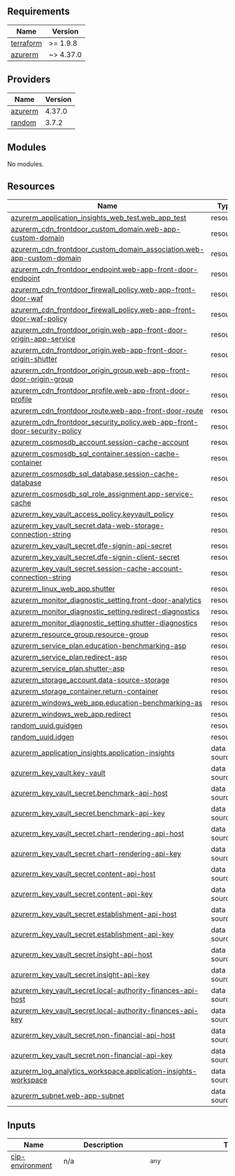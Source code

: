 <!-- BEGIN_TF_DOCS -->
## Requirements

| Name | Version |
|------|---------|
| <a name="requirement_terraform"></a> [terraform](#requirement\_terraform) | >= 1.9.8 |
| <a name="requirement_azurerm"></a> [azurerm](#requirement\_azurerm) | ~> 4.37.0 |

## Providers

| Name | Version |
|------|---------|
| <a name="provider_azurerm"></a> [azurerm](#provider\_azurerm) | 4.37.0 |
| <a name="provider_random"></a> [random](#provider\_random) | 3.7.2 |

## Modules

No modules.

## Resources

| Name | Type |
|------|------|
| [azurerm_application_insights_web_test.web_app_test](https://registry.terraform.io/providers/hashicorp/azurerm/latest/docs/resources/application_insights_web_test) | resource |
| [azurerm_cdn_frontdoor_custom_domain.web-app-custom-domain](https://registry.terraform.io/providers/hashicorp/azurerm/latest/docs/resources/cdn_frontdoor_custom_domain) | resource |
| [azurerm_cdn_frontdoor_custom_domain_association.web-app-custom-domain](https://registry.terraform.io/providers/hashicorp/azurerm/latest/docs/resources/cdn_frontdoor_custom_domain_association) | resource |
| [azurerm_cdn_frontdoor_endpoint.web-app-front-door-endpoint](https://registry.terraform.io/providers/hashicorp/azurerm/latest/docs/resources/cdn_frontdoor_endpoint) | resource |
| [azurerm_cdn_frontdoor_firewall_policy.web-app-front-door-waf](https://registry.terraform.io/providers/hashicorp/azurerm/latest/docs/resources/cdn_frontdoor_firewall_policy) | resource |
| [azurerm_cdn_frontdoor_firewall_policy.web-app-front-door-waf-policy](https://registry.terraform.io/providers/hashicorp/azurerm/latest/docs/resources/cdn_frontdoor_firewall_policy) | resource |
| [azurerm_cdn_frontdoor_origin.web-app-front-door-origin-app-service](https://registry.terraform.io/providers/hashicorp/azurerm/latest/docs/resources/cdn_frontdoor_origin) | resource |
| [azurerm_cdn_frontdoor_origin.web-app-front-door-origin-shutter](https://registry.terraform.io/providers/hashicorp/azurerm/latest/docs/resources/cdn_frontdoor_origin) | resource |
| [azurerm_cdn_frontdoor_origin_group.web-app-front-door-origin-group](https://registry.terraform.io/providers/hashicorp/azurerm/latest/docs/resources/cdn_frontdoor_origin_group) | resource |
| [azurerm_cdn_frontdoor_profile.web-app-front-door-profile](https://registry.terraform.io/providers/hashicorp/azurerm/latest/docs/resources/cdn_frontdoor_profile) | resource |
| [azurerm_cdn_frontdoor_route.web-app-front-door-route](https://registry.terraform.io/providers/hashicorp/azurerm/latest/docs/resources/cdn_frontdoor_route) | resource |
| [azurerm_cdn_frontdoor_security_policy.web-app-front-door-security-policy](https://registry.terraform.io/providers/hashicorp/azurerm/latest/docs/resources/cdn_frontdoor_security_policy) | resource |
| [azurerm_cosmosdb_account.session-cache-account](https://registry.terraform.io/providers/hashicorp/azurerm/latest/docs/resources/cosmosdb_account) | resource |
| [azurerm_cosmosdb_sql_container.session-cache-container](https://registry.terraform.io/providers/hashicorp/azurerm/latest/docs/resources/cosmosdb_sql_container) | resource |
| [azurerm_cosmosdb_sql_database.session-cache-database](https://registry.terraform.io/providers/hashicorp/azurerm/latest/docs/resources/cosmosdb_sql_database) | resource |
| [azurerm_cosmosdb_sql_role_assignment.app-service-cache](https://registry.terraform.io/providers/hashicorp/azurerm/latest/docs/resources/cosmosdb_sql_role_assignment) | resource |
| [azurerm_key_vault_access_policy.keyvault_policy](https://registry.terraform.io/providers/hashicorp/azurerm/latest/docs/resources/key_vault_access_policy) | resource |
| [azurerm_key_vault_secret.data-web-storage-connection-string](https://registry.terraform.io/providers/hashicorp/azurerm/latest/docs/resources/key_vault_secret) | resource |
| [azurerm_key_vault_secret.dfe-signin-api-secret](https://registry.terraform.io/providers/hashicorp/azurerm/latest/docs/resources/key_vault_secret) | resource |
| [azurerm_key_vault_secret.dfe-signin-client-secret](https://registry.terraform.io/providers/hashicorp/azurerm/latest/docs/resources/key_vault_secret) | resource |
| [azurerm_key_vault_secret.session-cache-account-connection-string](https://registry.terraform.io/providers/hashicorp/azurerm/latest/docs/resources/key_vault_secret) | resource |
| [azurerm_linux_web_app.shutter](https://registry.terraform.io/providers/hashicorp/azurerm/latest/docs/resources/linux_web_app) | resource |
| [azurerm_monitor_diagnostic_setting.front-door-analytics](https://registry.terraform.io/providers/hashicorp/azurerm/latest/docs/resources/monitor_diagnostic_setting) | resource |
| [azurerm_monitor_diagnostic_setting.redirect-diagnostics](https://registry.terraform.io/providers/hashicorp/azurerm/latest/docs/resources/monitor_diagnostic_setting) | resource |
| [azurerm_monitor_diagnostic_setting.shutter-diagnostics](https://registry.terraform.io/providers/hashicorp/azurerm/latest/docs/resources/monitor_diagnostic_setting) | resource |
| [azurerm_resource_group.resource-group](https://registry.terraform.io/providers/hashicorp/azurerm/latest/docs/resources/resource_group) | resource |
| [azurerm_service_plan.education-benchmarking-asp](https://registry.terraform.io/providers/hashicorp/azurerm/latest/docs/resources/service_plan) | resource |
| [azurerm_service_plan.redirect-asp](https://registry.terraform.io/providers/hashicorp/azurerm/latest/docs/resources/service_plan) | resource |
| [azurerm_service_plan.shutter-asp](https://registry.terraform.io/providers/hashicorp/azurerm/latest/docs/resources/service_plan) | resource |
| [azurerm_storage_account.data-source-storage](https://registry.terraform.io/providers/hashicorp/azurerm/latest/docs/resources/storage_account) | resource |
| [azurerm_storage_container.return-container](https://registry.terraform.io/providers/hashicorp/azurerm/latest/docs/resources/storage_container) | resource |
| [azurerm_windows_web_app.education-benchmarking-as](https://registry.terraform.io/providers/hashicorp/azurerm/latest/docs/resources/windows_web_app) | resource |
| [azurerm_windows_web_app.redirect](https://registry.terraform.io/providers/hashicorp/azurerm/latest/docs/resources/windows_web_app) | resource |
| [random_uuid.guidgen](https://registry.terraform.io/providers/hashicorp/random/latest/docs/resources/uuid) | resource |
| [random_uuid.idgen](https://registry.terraform.io/providers/hashicorp/random/latest/docs/resources/uuid) | resource |
| [azurerm_application_insights.application-insights](https://registry.terraform.io/providers/hashicorp/azurerm/latest/docs/data-sources/application_insights) | data source |
| [azurerm_key_vault.key-vault](https://registry.terraform.io/providers/hashicorp/azurerm/latest/docs/data-sources/key_vault) | data source |
| [azurerm_key_vault_secret.benchmark-api-host](https://registry.terraform.io/providers/hashicorp/azurerm/latest/docs/data-sources/key_vault_secret) | data source |
| [azurerm_key_vault_secret.benchmark-api-key](https://registry.terraform.io/providers/hashicorp/azurerm/latest/docs/data-sources/key_vault_secret) | data source |
| [azurerm_key_vault_secret.chart-rendering-api-host](https://registry.terraform.io/providers/hashicorp/azurerm/latest/docs/data-sources/key_vault_secret) | data source |
| [azurerm_key_vault_secret.chart-rendering-api-key](https://registry.terraform.io/providers/hashicorp/azurerm/latest/docs/data-sources/key_vault_secret) | data source |
| [azurerm_key_vault_secret.content-api-host](https://registry.terraform.io/providers/hashicorp/azurerm/latest/docs/data-sources/key_vault_secret) | data source |
| [azurerm_key_vault_secret.content-api-key](https://registry.terraform.io/providers/hashicorp/azurerm/latest/docs/data-sources/key_vault_secret) | data source |
| [azurerm_key_vault_secret.establishment-api-host](https://registry.terraform.io/providers/hashicorp/azurerm/latest/docs/data-sources/key_vault_secret) | data source |
| [azurerm_key_vault_secret.establishment-api-key](https://registry.terraform.io/providers/hashicorp/azurerm/latest/docs/data-sources/key_vault_secret) | data source |
| [azurerm_key_vault_secret.insight-api-host](https://registry.terraform.io/providers/hashicorp/azurerm/latest/docs/data-sources/key_vault_secret) | data source |
| [azurerm_key_vault_secret.insight-api-key](https://registry.terraform.io/providers/hashicorp/azurerm/latest/docs/data-sources/key_vault_secret) | data source |
| [azurerm_key_vault_secret.local-authority-finances-api-host](https://registry.terraform.io/providers/hashicorp/azurerm/latest/docs/data-sources/key_vault_secret) | data source |
| [azurerm_key_vault_secret.local-authority-finances-api-key](https://registry.terraform.io/providers/hashicorp/azurerm/latest/docs/data-sources/key_vault_secret) | data source |
| [azurerm_key_vault_secret.non-financial-api-host](https://registry.terraform.io/providers/hashicorp/azurerm/latest/docs/data-sources/key_vault_secret) | data source |
| [azurerm_key_vault_secret.non-financial-api-key](https://registry.terraform.io/providers/hashicorp/azurerm/latest/docs/data-sources/key_vault_secret) | data source |
| [azurerm_log_analytics_workspace.application-insights-workspace](https://registry.terraform.io/providers/hashicorp/azurerm/latest/docs/data-sources/log_analytics_workspace) | data source |
| [azurerm_subnet.web-app-subnet](https://registry.terraform.io/providers/hashicorp/azurerm/latest/docs/data-sources/subnet) | data source |

## Inputs

| Name | Description | Type | Default | Required |
|------|-------------|------|---------|:--------:|
| <a name="input_cip-environment"></a> [cip-environment](#input\_cip-environment) | n/a | `any` | n/a | yes |
| <a name="input_configuration"></a> [configuration](#input\_configuration) | noinspection TfIncorrectVariableType | <pre>map(object({<br>    sku_name                       = string<br>    zone_balancing_enabled         = bool<br>    worker_count                   = number<br>    front_door_profile_sku_name    = string<br>    front_door_waf_policy_sku_name = string<br>    waf_mode                       = string<br>    features = object({<br>      CurriculumFinancialPlanning          = bool<br>      CustomData                           = bool<br>      Trusts                               = bool<br>      LocalAuthorities                     = bool<br>      UserDefinedComparators               = bool<br>      ForecastRisk                         = bool<br>      TrustComparison                      = bool<br>      FinancialBenchmarkingInsightsSummary = bool<br>      HistoricalTrends                     = bool<br>      HighExecutivePay                     = bool<br>      HighNeeds                            = bool<br>      FilteredSearch                       = bool<br>      SchoolSpendingPrioritiesSsrCharts    = bool<br>      CfrItSpendBreakdown                  = bool<br>    })<br>    CacheOptions = object({<br>      ReturnYears = object({<br>        SlidingExpiration  = number<br>        AbsoluteExpiration = number<br>      })<br>      CommercialResources = object({<br>        SlidingExpiration  = number<br>        AbsoluteExpiration = number<br>      })<br>      Banners = object({<br>        SlidingExpiration  = number<br>        AbsoluteExpiration = number<br>      })<br>    })<br>    DISABLE_ORG_CLAIM_CHECK = optional(bool, false)<br>  }))</pre> | <pre>{<br>  "automated-test": {<br>    "CacheOptions": {<br>      "Banners": {<br>        "AbsoluteExpiration": 60,<br>        "SlidingExpiration": 10<br>      },<br>      "CommercialResources": {<br>        "AbsoluteExpiration": 60,<br>        "SlidingExpiration": 10<br>      },<br>      "ReturnYears": {<br>        "AbsoluteExpiration": 60,<br>        "SlidingExpiration": 10<br>      }<br>    },<br>    "features": {<br>      "CfrItSpendBreakdown": true,<br>      "CurriculumFinancialPlanning": true,<br>      "CustomData": true,<br>      "FilteredSearch": true,<br>      "FinancialBenchmarkingInsightsSummary": true,<br>      "ForecastRisk": true,<br>      "HighExecutivePay": true,<br>      "HighNeeds": true,<br>      "HistoricalTrends": true,<br>      "LocalAuthorities": true,<br>      "SchoolSpendingPrioritiesSsrCharts": true,<br>      "TrustComparison": true,<br>      "Trusts": true,<br>      "UserDefinedComparators": true<br>    },<br>    "front_door_profile_sku_name": "Standard_AzureFrontDoor",<br>    "front_door_waf_policy_sku_name": "Standard_AzureFrontDoor",<br>    "sku_name": "B1",<br>    "waf_mode": "Detection",<br>    "worker_count": 1,<br>    "zone_balancing_enabled": false<br>  },<br>  "development": {<br>    "CacheOptions": {<br>      "Banners": {<br>        "AbsoluteExpiration": 60,<br>        "SlidingExpiration": 10<br>      },<br>      "CommercialResources": {<br>        "AbsoluteExpiration": 60,<br>        "SlidingExpiration": 10<br>      },<br>      "ReturnYears": {<br>        "AbsoluteExpiration": 60,<br>        "SlidingExpiration": 10<br>      }<br>    },<br>    "DISABLE_ORG_CLAIM_CHECK": true,<br>    "features": {<br>      "CfrItSpendBreakdown": true,<br>      "CurriculumFinancialPlanning": true,<br>      "CustomData": true,<br>      "FilteredSearch": true,<br>      "FinancialBenchmarkingInsightsSummary": true,<br>      "ForecastRisk": true,<br>      "HighExecutivePay": true,<br>      "HighNeeds": true,<br>      "HistoricalTrends": true,<br>      "LocalAuthorities": true,<br>      "SchoolSpendingPrioritiesSsrCharts": true,<br>      "TrustComparison": true,<br>      "Trusts": true,<br>      "UserDefinedComparators": true<br>    },<br>    "front_door_profile_sku_name": "Standard_AzureFrontDoor",<br>    "front_door_waf_policy_sku_name": "Standard_AzureFrontDoor",<br>    "sku_name": "B1",<br>    "waf_mode": "Detection",<br>    "worker_count": 1,<br>    "zone_balancing_enabled": false<br>  },<br>  "feature": {<br>    "CacheOptions": {<br>      "Banners": {<br>        "AbsoluteExpiration": 60,<br>        "SlidingExpiration": 10<br>      },<br>      "CommercialResources": {<br>        "AbsoluteExpiration": 60,<br>        "SlidingExpiration": 10<br>      },<br>      "ReturnYears": {<br>        "AbsoluteExpiration": 60,<br>        "SlidingExpiration": 10<br>      }<br>    },<br>    "DISABLE_ORG_CLAIM_CHECK": true,<br>    "features": {<br>      "CfrItSpendBreakdown": true,<br>      "CurriculumFinancialPlanning": true,<br>      "CustomData": true,<br>      "FilteredSearch": true,<br>      "FinancialBenchmarkingInsightsSummary": true,<br>      "ForecastRisk": true,<br>      "HighExecutivePay": true,<br>      "HighNeeds": true,<br>      "HistoricalTrends": true,<br>      "LocalAuthorities": true,<br>      "SchoolSpendingPrioritiesSsrCharts": true,<br>      "TrustComparison": true,<br>      "Trusts": true,<br>      "UserDefinedComparators": true<br>    },<br>    "front_door_profile_sku_name": "Standard_AzureFrontDoor",<br>    "front_door_waf_policy_sku_name": "Standard_AzureFrontDoor",<br>    "sku_name": "B1",<br>    "waf_mode": "Detection",<br>    "worker_count": 1,<br>    "zone_balancing_enabled": false<br>  },<br>  "pre-production": {<br>    "CacheOptions": {<br>      "Banners": {<br>        "AbsoluteExpiration": 60,<br>        "SlidingExpiration": 10<br>      },<br>      "CommercialResources": {<br>        "AbsoluteExpiration": 60,<br>        "SlidingExpiration": 10<br>      },<br>      "ReturnYears": {<br>        "AbsoluteExpiration": 60,<br>        "SlidingExpiration": 10<br>      }<br>    },<br>    "features": {<br>      "CfrItSpendBreakdown": false,<br>      "CurriculumFinancialPlanning": true,<br>      "CustomData": true,<br>      "FilteredSearch": true,<br>      "FinancialBenchmarkingInsightsSummary": true,<br>      "ForecastRisk": true,<br>      "HighExecutivePay": false,<br>      "HighNeeds": true,<br>      "HistoricalTrends": true,<br>      "LocalAuthorities": true,<br>      "SchoolSpendingPrioritiesSsrCharts": true,<br>      "TrustComparison": true,<br>      "Trusts": true,<br>      "UserDefinedComparators": true<br>    },<br>    "front_door_profile_sku_name": "Standard_AzureFrontDoor",<br>    "front_door_waf_policy_sku_name": "Standard_AzureFrontDoor",<br>    "sku_name": "P0v3",<br>    "waf_mode": "Prevention",<br>    "worker_count": 1,<br>    "zone_balancing_enabled": false<br>  },<br>  "production": {<br>    "CacheOptions": {<br>      "Banners": {<br>        "AbsoluteExpiration": 60,<br>        "SlidingExpiration": 10<br>      },<br>      "CommercialResources": {<br>        "AbsoluteExpiration": 60,<br>        "SlidingExpiration": 10<br>      },<br>      "ReturnYears": {<br>        "AbsoluteExpiration": 60,<br>        "SlidingExpiration": 10<br>      }<br>    },<br>    "features": {<br>      "CfrItSpendBreakdown": false,<br>      "CurriculumFinancialPlanning": true,<br>      "CustomData": true,<br>      "FilteredSearch": true,<br>      "FinancialBenchmarkingInsightsSummary": true,<br>      "ForecastRisk": true,<br>      "HighExecutivePay": false,<br>      "HighNeeds": true,<br>      "HistoricalTrends": true,<br>      "LocalAuthorities": true,<br>      "SchoolSpendingPrioritiesSsrCharts": true,<br>      "TrustComparison": true,<br>      "Trusts": true,<br>      "UserDefinedComparators": true<br>    },<br>    "front_door_profile_sku_name": "Standard_AzureFrontDoor",<br>    "front_door_waf_policy_sku_name": "Premium_AzureFrontDoor",<br>    "sku_name": "P1v3",<br>    "waf_mode": "Prevention",<br>    "worker_count": 1,<br>    "zone_balancing_enabled": false<br>  },<br>  "test": {<br>    "CacheOptions": {<br>      "Banners": {<br>        "AbsoluteExpiration": 60,<br>        "SlidingExpiration": 10<br>      },<br>      "CommercialResources": {<br>        "AbsoluteExpiration": 60,<br>        "SlidingExpiration": 10<br>      },<br>      "ReturnYears": {<br>        "AbsoluteExpiration": 60,<br>        "SlidingExpiration": 10<br>      }<br>    },<br>    "DISABLE_ORG_CLAIM_CHECK": true,<br>    "features": {<br>      "CfrItSpendBreakdown": true,<br>      "CurriculumFinancialPlanning": true,<br>      "CustomData": true,<br>      "FilteredSearch": true,<br>      "FinancialBenchmarkingInsightsSummary": true,<br>      "ForecastRisk": true,<br>      "HighExecutivePay": true,<br>      "HighNeeds": true,<br>      "HistoricalTrends": true,<br>      "LocalAuthorities": true,<br>      "SchoolSpendingPrioritiesSsrCharts": true,<br>      "TrustComparison": true,<br>      "Trusts": true,<br>      "UserDefinedComparators": true<br>    },<br>    "front_door_profile_sku_name": "Standard_AzureFrontDoor",<br>    "front_door_waf_policy_sku_name": "Standard_AzureFrontDoor",<br>    "sku_name": "P0v3",<br>    "waf_mode": "Prevention",<br>    "worker_count": 1,<br>    "zone_balancing_enabled": false<br>  }<br>}</pre> | no |
| <a name="input_dfe-signin"></a> [dfe-signin](#input\_dfe-signin) | n/a | `any` | n/a | yes |
| <a name="input_environment"></a> [environment](#input\_environment) | n/a | `any` | n/a | yes |
| <a name="input_environment-prefix"></a> [environment-prefix](#input\_environment-prefix) | n/a | `any` | n/a | yes |
| <a name="input_location"></a> [location](#input\_location) | n/a | `any` | n/a | yes |
| <a name="input_redirect-app-service-provision"></a> [redirect-app-service-provision](#input\_redirect-app-service-provision) | n/a | `any` | n/a | yes |
| <a name="input_shutter-app-service-enabled"></a> [shutter-app-service-enabled](#input\_shutter-app-service-enabled) | n/a | `any` | n/a | yes |
| <a name="input_shutter-app-service-provision"></a> [shutter-app-service-provision](#input\_shutter-app-service-provision) | n/a | `any` | n/a | yes |

## Outputs

No outputs.
<!-- END_TF_DOCS -->